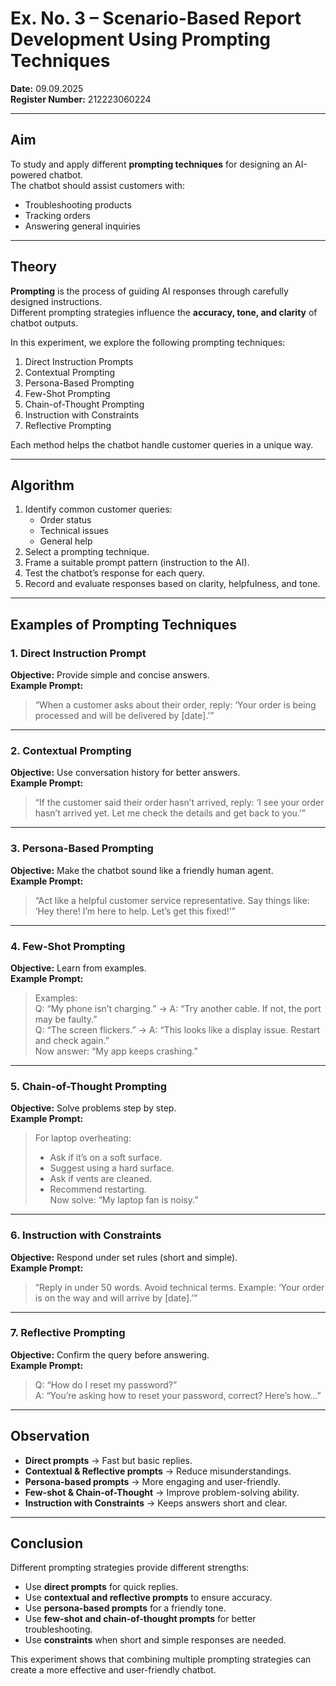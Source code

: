 # Ex. No. 3 – Scenario-Based Report Development Using Prompting Techniques  

**Date:** 09.09.2025  
**Register Number:** 212223060224 

---

## Aim
To study and apply different **prompting techniques** for designing an AI-powered chatbot.  
The chatbot should assist customers with:  
- Troubleshooting products  
- Tracking orders  
- Answering general inquiries  

---

## Theory
**Prompting** is the process of guiding AI responses through carefully designed instructions.  
Different prompting strategies influence the **accuracy, tone, and clarity** of chatbot outputs.  

In this experiment, we explore the following prompting techniques:  
1. Direct Instruction Prompts  
2. Contextual Prompting  
3. Persona-Based Prompting  
4. Few-Shot Prompting  
5. Chain-of-Thought Prompting  
6. Instruction with Constraints  
7. Reflective Prompting  

Each method helps the chatbot handle customer queries in a unique way.  

---

## Algorithm
1. Identify common customer queries:  
   - Order status  
   - Technical issues  
   - General help  
2. Select a prompting technique.  
3. Frame a suitable prompt pattern (instruction to the AI).  
4. Test the chatbot’s response for each query.  
5. Record and evaluate responses based on clarity, helpfulness, and tone.  

---

## Examples of Prompting Techniques

### 1. Direct Instruction Prompt  
**Objective:** Provide simple and concise answers.  
**Example Prompt:**  
> “When a customer asks about their order, reply: ‘Your order is being processed and will be delivered by [date].’”  

---

### 2. Contextual Prompting  
**Objective:** Use conversation history for better answers.  
**Example Prompt:**  
> “If the customer said their order hasn’t arrived, reply: ‘I see your order hasn’t arrived yet. Let me check the details and get back to you.’”  

---

### 3. Persona-Based Prompting  
**Objective:** Make the chatbot sound like a friendly human agent.  
**Example Prompt:**  
> “Act like a helpful customer service representative. Say things like: ‘Hey there! I’m here to help. Let’s get this fixed!’”  

---

### 4. Few-Shot Prompting  
**Objective:** Learn from examples.  
**Example Prompt:**  
> Examples:  
> Q: “My phone isn’t charging.” → A: “Try another cable. If not, the port may be faulty.”  
> Q: “The screen flickers.” → A: “This looks like a display issue. Restart and check again.”  
> Now answer: “My app keeps crashing.”  

---

### 5. Chain-of-Thought Prompting  
**Objective:** Solve problems step by step.  
**Example Prompt:**  
> For laptop overheating:  
> - Ask if it’s on a soft surface.  
> - Suggest using a hard surface.  
> - Ask if vents are cleaned.  
> - Recommend restarting.  
> Now solve: “My laptop fan is noisy.”  

---

### 6. Instruction with Constraints  
**Objective:** Respond under set rules (short and simple).  
**Example Prompt:**  
> “Reply in under 50 words. Avoid technical terms. Example: ‘Your order is on the way and will arrive by [date].’”  

---

### 7. Reflective Prompting  
**Objective:** Confirm the query before answering.  
**Example Prompt:**  
> Q: “How do I reset my password?”  
> A: “You’re asking how to reset your password, correct? Here’s how…”  

---

## Observation
- **Direct prompts** → Fast but basic replies.  
- **Contextual & Reflective prompts** → Reduce misunderstandings.  
- **Persona-based prompts** → More engaging and user-friendly.  
- **Few-shot & Chain-of-Thought** → Improve problem-solving ability.  
- **Instruction with Constraints** → Keeps answers short and clear.  

---

## Conclusion
Different prompting strategies provide different strengths:  
- Use **direct prompts** for quick replies.  
- Use **contextual and reflective prompts** to ensure accuracy.  
- Use **persona-based prompts** for a friendly tone.  
- Use **few-shot and chain-of-thought prompts** for better troubleshooting.  
- Use **constraints** when short and simple responses are needed.  

This experiment shows that combining multiple prompting strategies can create a more effective and user-friendly chatbot.  
